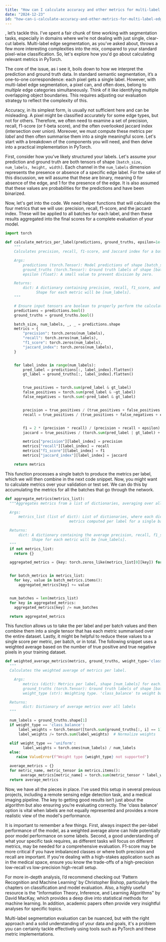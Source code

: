 ```yaml
---
title: "How can I calculate accuracy and other metrics for multi-label edge segmentation in PyTorch?"
date: "2024-12-23"
id: "how-can-i-calculate-accuracy-and-other-metrics-for-multi-label-edge-segmentation-in-pytorch"
---
```


, let’s tackle this. I’ve spent a fair chunk of time working with segmentation tasks, especially in domains where we’re not dealing with just single, clear-cut labels. Multi-label edge segmentation, as you’ve asked about, throws a few more interesting complexities into the mix, compared to your standard pixel-wise classification. So, let's explore how you'd go about calculating relevant metrics in PyTorch.

The core of the issue, as i see it, boils down to how we interpret the prediction and ground truth data. In standard semantic segmentation, it’s a one-to-one correspondence: each pixel gets a single label. However, with multi-label edge segmentation, a pixel can, and often does, belong to *multiple* edge categories simultaneously. Think of it like identifying multiple overlapping object boundaries. This requires adjusting our evaluation strategy to reflect the complexity of this.

Accuracy, in its simplest form, is usually not sufficient here and can be misleading. A pixel might be classified accurately for some edge types, but not for others. Therefore, we often need to examine a set of precision, recall, f1-score (or f-beta score), and the often overlooked jaccard index (intersection over union). Moreover, we must compute these metrics per *label* and then often summarise them into a single meaningful score. Let's start with a breakdown of the components you will need, and then delve into a practical implementation in PyTorch.

First, consider how you’ve likely structured your labels. Let's assume your prediction and ground truth are both tensors of shape `[batch_size, num_labels, height, width]`. Each channel in the `num_labels` dimension represents the presence or absence of a specific edge label. For the sake of this discussion, we will assume that these are binary, meaning 0 for absence of the edge, and 1 for the presence of the edge. It is also assumed that these values are probabilities for the predictions and have been binarized.

Now, let's get into the code. We need helper functions that will calculate the four metrics that we will use: precision, recall, f1-score, and the jaccard index. These will be applied to all batches for each label, and then these results aggregated into the final scores for a complete evaluation of your model.

```python
import torch

def calculate_metrics_per_label(predictions, ground_truths, epsilon=1e-7):
    """
    Calculates precision, recall, f1-score, and Jaccard index for a batch, per label.

    Args:
        predictions (torch.Tensor): Model predictions of shape [batch_size, num_labels, height, width].
        ground_truths (torch.Tensor): Ground truth labels of shape [batch_size, num_labels, height, width].
        epsilon (float): A small value to prevent division by zero.

    Returns:
        dict: A dictionary containing precision, recall, f1_score, and jaccard index per label.
              Shape for each metric will be [num_labels].
    """

    # Ensure input tensors are boolean to properly perform the calculations.
    predictions = predictions.bool()
    ground_truths = ground_truths.bool()

    batch_size, num_labels, _, _ = predictions.shape
    metrics = {
        "precision": torch.zeros(num_labels),
        "recall": torch.zeros(num_labels),
        "f1_score": torch.zeros(num_labels),
        "jaccard_index": torch.zeros(num_labels),
    }


    for label_index in range(num_labels):
        pred_label = predictions[:, label_index].flatten()
        gt_label = ground_truths[:, label_index].flatten()


        true_positives = torch.sum(pred_label & gt_label)
        false_positives = torch.sum(pred_label & ~gt_label)
        false_negatives = torch.sum(~pred_label & gt_label)


        precision = true_positives / (true_positives + false_positives + epsilon)
        recall = true_positives / (true_positives + false_negatives + epsilon)


        f1 = 2 * (precision * recall) / (precision + recall + epsilon)
        jaccard = true_positives / (torch.sum(pred_label | gt_label) + epsilon)

        metrics["precision"][label_index] = precision
        metrics["recall"][label_index] = recall
        metrics["f1_score"][label_index] = f1
        metrics["jaccard_index"][label_index] = jaccard

    return metrics
```

This function processes a single batch to produce the metrics per label, which we will then combine in the next code snippet.
Now, you might want to calculate metrics over your validation or test set. We can do this by accumulating the metrics for all the batches that go through the network.

```python
def aggregate_metrics(metrics_list):
  """Aggregates metrics from a list of dictionaries, averaging over all batches.

  Args:
      metrics_list (list of dict): List of dictionaries, where each dictionary contains
                             metrics computed per label for a single batch.

  Returns:
      dict: A dictionary containing the average precision, recall, f1_score, and jaccard index.
            Shape for each metric will be [num_labels].
  """
  if not metrics_list:
    return {}

  aggregated_metrics = {key: torch.zeros_like(metrics_list[0][key]) for key in metrics_list[0]}


  for batch_metrics in metrics_list:
    for key, value in batch_metrics.items():
      aggregated_metrics[key] += value


  num_batches = len(metrics_list)
  for key in aggregated_metrics:
    aggregated_metrics[key] /= num_batches

  return aggregated_metrics
```

This function allows us to take the per label and per batch values and then combine them into a single tensor that has each metric summarised over the entire dataset. Lastly, it might be helpful to reduce these values to a single score per metric, per batch, or in total. The following snippet uses a weighted average based on the number of true positive and true negative pixels in your training dataset.

```python
def weighted_average_metrics(metrics, ground_truths, weight_type='class_balance'):
  """
  Calculates the weighted average of metrics per label.

    Args:
        metrics (dict): Metrics per label, shape [num_labels] for each.
        ground_truths (torch.Tensor): Ground truth labels of shape [batch_size, num_labels, height, width].
        weight_type (str): Weighting type. 'class_balance' to weight based on labels in gt. or 'uniform' for equal weights.

  Returns:
        dict: Dictionary of average metrics over all labels
  """

  num_labels = ground_truths.shape[1]
  if weight_type == 'class_balance':
      label_weights = torch.tensor([torch.sum(ground_truths[:, i] == 1).float() for i in range(num_labels)])
      label_weights /= torch.sum(label_weights)  # Normalize weights

  elif weight_type == 'uniform':
        label_weights = torch.ones(num_labels) / num_labels
  else:
     raise ValueError(f"Weight type {weight_type} not supported")

  average_metrics = {}
  for metric_name, metric_tensor in metrics.items():
       average_metrics[metric_name] = torch.sum(metric_tensor * label_weights)
  return average_metrics

```
Now, we have all the pieces in place. I've used this setup in several previous projects, including a remote sensing edge detection task, and a medical imaging pipeline. The key to getting good results isn’t just about the algorithm but also ensuring you’re evaluating correctly. The 'class balance' option is vital when labels are not equally represented and provides a more realistic view of the model's performance.

It is important to remember a few things. First, always inspect the per-label performance of the model, as a weighted average alone can hide potentially poor model performance on some labels. Second, a good understanding of what your specific task requires, as different tasks will focus on different metrics, may be needed for a comprehensive evaluation. F1-score may be more critical if you have imbalanced classes or where both precision and recall are important. If you're dealing with a high-stakes application such as in the medical space, ensure you know the trade-offs of a high-precision low-recall vs low-precision high-recall setup.

For more in-depth analysis, I’d recommend checking out 'Pattern Recognition and Machine Learning' by Christopher Bishop, particularly the chapters on classification and model evaluation. Also, a highly useful resource is the "Information Theory, Inference, and Learning Algorithms" by David MacKay, which provides a deep dive into statistical methods for machine learning. In addition, academic papers often provide very insightful analyses for specific topics.

Multi-label segmentation evaluation can be nuanced, but with the right approach and a solid understanding of your data and goals, it's a problem you can certainly tackle effectively using tools such as PyTorch and these metric implementations.
